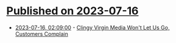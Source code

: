 # [Published on 2023-07-16](index.md)

* [2023-07-16, 02:09:00](https://soylentnews.org/article.pl?sid=23/07/15/0248253&from=rss) - [Clingy Virgin Media Won't Let Us Go, Customers Complain](https://soylentnews.org/article.pl?sid=23/07/15/0248253&from=rss)
